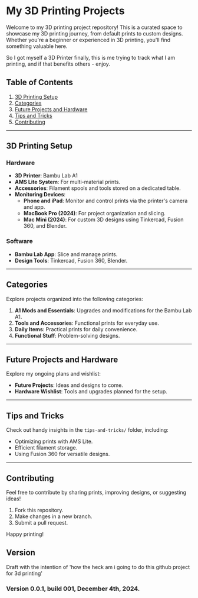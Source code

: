 
# My 3D Printing Projects

Welcome to my 3D printing project repository! This is a curated space to showcase my 3D printing journey, from default prints to custom designs. Whether you're a beginner or experienced in 3D printing, you'll find something valuable here.

So I got myself a 3D Printer finally, this is me trying to track what I am printing, and if that benefits others - enjoy.

## Table of Contents
1. [3D Printing Setup](#3d-printing-setup)
2. [Categories](#categories)
3. [Future Projects and Hardware](#future-projects-and-hardware)
4. [Tips and Tricks](#tips-and-tricks)
5. [Contributing](#contributing)

---

## 3D Printing Setup

### Hardware
- **3D Printer**: Bambu Lab A1
- **AMS Lite System**: For multi-material prints.
- **Accessories**: Filament spools and tools stored on a dedicated table.
- **Monitoring Devices**: 
  - **Phone and iPad**: Monitor and control prints via the printer's camera and app.
  - **MacBook Pro (2024)**: For project organization and slicing.
  - **Mac Mini (2024)**: For custom 3D designs using Tinkercad, Fusion 360, and Blender.

### Software
- **Bambu Lab App**: Slice and manage prints.
- **Design Tools**: Tinkercad, Fusion 360, Blender.

---

## Categories

Explore projects organized into the following categories:
1. **A1 Mods and Essentials**: Upgrades and modifications for the Bambu Lab A1.
2. **Tools and Accessories**: Functional prints for everyday use.
3. **Daily Items**: Practical prints for daily convenience.
4. **Functional Stuff**: Problem-solving designs.

---

## Future Projects and Hardware

Explore my ongoing plans and wishlist:
- **Future Projects**: Ideas and designs to come.
- **Hardware Wishlist**: Tools and upgrades planned for the setup.

---

## Tips and Tricks

Check out handy insights in the `tips-and-tricks/` folder, including:
- Optimizing prints with AMS Lite.
- Efficient filament storage.
- Using Fusion 360 for versatile designs.

---

## Contributing

Feel free to contribute by sharing prints, improving designs, or suggesting ideas!
1. Fork this repository.
2. Make changes in a new branch.
3. Submit a pull request.

Happy printing!

## Version

Draft with the intention of 'how the heck am i going to do this github project for 3d printing'

### Version 0.0.1, build 001, December 4th, 2024.
